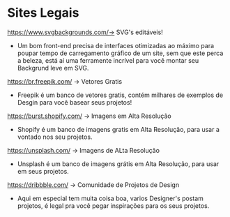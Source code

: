 # Sites Legais

https://www.svgbackgrounds.com/-> SVG's editáveis! 
- Um bom front-end precisa de interfaces otimizadas ao máximo para poupar tempo de carregamento gráfico de um site, sem que este perca a beleza, está aí uma ferramente incrível para você montar seu Backgrund leve em SVG. 

https://br.freepik.com/ -> Vetores Gratis
- Freepik é um banco de vetores gratis, contém milhares de exemplos de Desgin para você basear seus projetos!

https://burst.shopify.com/ -> Imagens em Alta Resolução
- Shopify é um banco de imagens gratis em Alta Resolução, para usar a vontado nos seu projetos. 

https://unsplash.com/ -> Imagens de ALta Resolução
- Unsplash é um banco de imagens grátis em Alta Resolução, para usar em seus projetos.

https://dribbble.com/ -> Comunidade de Projetos de Design 
- Aqui em especial tem muita coisa boa, varios Designer's postam projetos, é legal pra você pegar inspirações para os seus projetos. 
